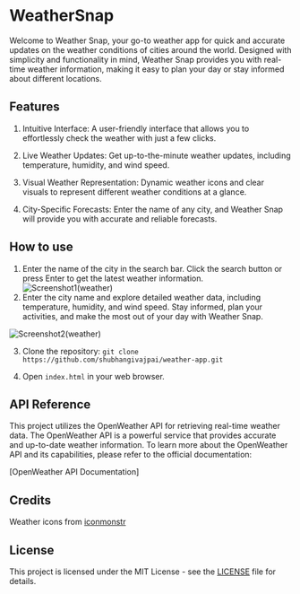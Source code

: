 # WeatherSnap
Welcome to Weather Snap, your go-to weather app for quick and accurate updates on the weather conditions of cities around the world. Designed with simplicity and functionality in mind, Weather Snap provides you with real-time weather information, making it easy to plan your day or stay informed about different locations.


## Features
1. Intuitive Interface: A user-friendly interface that allows you to effortlessly check the weather with just a few clicks.

2. Live Weather Updates: Get up-to-the-minute weather updates, including temperature, humidity, and wind speed.

3. Visual Weather Representation: Dynamic weather icons and clear visuals to represent different weather conditions at a glance.

4. City-Specific Forecasts: Enter the name of any city, and Weather Snap will provide you with accurate and reliable forecasts.
## How to use
1. Enter the name of the city in the search bar. Click the search button or press Enter to get the latest weather information.
![Screenshot1(weather)](https://github.com/shubhangivajpai/WeatherSnap/assets/106021469/e6394e53-b8d4-4d82-8405-f6763c37ee6a)
2. Enter the city name and explore detailed weather data, including temperature, humidity, and wind speed.
Stay informed, plan your activities, and make the most out of your day with Weather Snap.

![Screenshot2(weather)](https://github.com/shubhangivajpai/WeatherSnap/assets/106021469/94cb0acf-33e1-420d-b15c-4a12f9bae2d8)


3. Clone the repository: `git clone https://github.com/shubhangivajpai/weather-app.git`

4. Open `index.html` in your web browser.


## API Reference

This project utilizes the OpenWeather API for retrieving real-time weather data. The OpenWeather API is a powerful service that provides accurate and up-to-date weather information. To learn more about the OpenWeather API and its capabilities, please refer to the official documentation:

[OpenWeather API Documentation]


## Credits
Weather icons from [iconmonstr](https://iconmonstr.com/)


## License
This project is licensed under the MIT License - see the [LICENSE](LICENSE) file for details.
